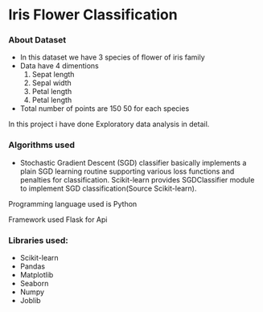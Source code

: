 # Iris Flower Classification

### About Dataset 
* In this dataset we have 3 species of flower of iris family
* Data have 4 dimentions 
    1. Sepat length
    2. Sepal width
    3. Petal length
    4. Petal length
* Total number of points are 150 50 for each species

In this project i have done Exploratory data analysis in detail.

### Algorithms used 
* Stochastic Gradient Descent (SGD) classifier basically implements a plain SGD learning routine supporting various loss functions and penalties for classification. Scikit-learn provides SGDClassifier module to implement SGD classification(Source Scikit-learn).

Programming language used is Python

Framework used Flask for Api 

### Libraries used:
* Scikit-learn
* Pandas
* Matplotlib
* Seaborn
* Numpy
* Joblib 

